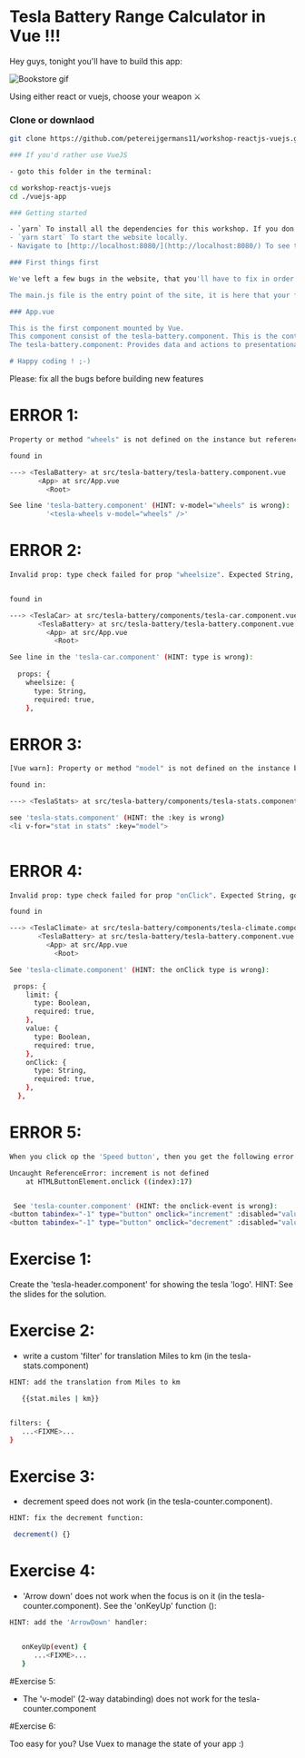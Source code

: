 # Tesla Battery Range Calculator in Vue !!!

Hey guys, tonight you'll have to build this app:

![Bookstore gif](https://cdn-images-1.medium.com/max/2000/1*8hlNoLDBy5XWZct5tAtPoA.png)

Using either react or vuejs, choose your weapon ⚔

### Clone or downlaod
```bash
git clone https://github.com/petereijgermans11/workshop-reactjs-vuejs.git

### If you'd rather use VueJS

- goto this folder in the terminal: 

cd workshop-reactjs-vuejs
cd ./vuejs-app

### Getting started

- `yarn` To install all the dependencies for this workshop. If you don't have yarn installed, install it via `npm i yarn`
- `yarn start` To start the website locally.
- Navigate to [http://localhost:8080/](http://localhost:8080/) To see the website running, full of bugs :)

### First things first

We've left a few bugs in the website, that you'll have to fix in order to understand the basic concepts of Vue.js

The main.js file is the entry point of the site, it is here that your first component is mounted and rendered.

### App.vue

This is the first component mounted by Vue.
This component consist of the tesla-battery.component. This is the container component.
The tesla-battery.component: Provides data and actions to presentational components.

# Happy coding ! ;-)
```


Please: fix all the bugs before building new features



# ERROR 1:
```bash
Property or method "wheels" is not defined on the instance but referenced during render. Make sure that this property is reactive, either in the data option, or for class-based components, by initializing the property. See: https://vuejs.org/v2/guide/reactivity.html#Declaring-Reactive-Properties.

found in

---> <TeslaBattery> at src/tesla-battery/tesla-battery.component.vue
       <App> at src/App.vue
         <Root>

See line 'tesla-battery.component' (HINT: v-model="wheels" is wrong):
         '<tesla-wheels v-model="wheels" />'

```

# ERROR 2:
```bash
Invalid prop: type check failed for prop "wheelsize". Expected String, got Number.


found in

---> <TeslaCar> at src/tesla-battery/components/tesla-car.component.vue
       <TeslaBattery> at src/tesla-battery/tesla-battery.component.vue
         <App> at src/App.vue
           <Root>

See line in the 'tesla-car.component' (HINT: type is wrong):
 
  props: {
    wheelsize: {
      type: String,
      required: true,
    },
 ``` 

# ERROR 3:
```bash
[Vue warn]: Property or method "model" is not defined on the instance but referenced during render. Make sure that this property is reactive, either in the data option, or for class-based components, by initializing the property. See: https://vuejs.org/v2/guide/reactivity.html#Declaring-Reactive-Properties.

found in:

---> <TeslaStats> at src/tesla-battery/components/tesla-stats.component.vue

see 'tesla-stats.component' (HINT: the :key is wrong)
<li v-for="stat in stats" :key="model">
       
```

# ERROR 4:
```bash
Invalid prop: type check failed for prop "onClick". Expected String, got Function.

found in

---> <TeslaClimate> at src/tesla-battery/components/tesla-climate.component.vue
       <TeslaBattery> at src/tesla-battery/tesla-battery.component.vue
         <App> at src/App.vue
           <Root>

See 'tesla-climate.component' (HINT: the onClick type is wrong):

 props: {
    limit: {
      type: Boolean,
      required: true,
    },
    value: {
      type: Boolean,
      required: true,
    },
    onClick: {
      type: String,
      required: true,
    },
  },
```

# ERROR 5:
```bash
When you click op the 'Speed button', then you get the following error:

Uncaught ReferenceError: increment is not defined
    at HTMLButtonElement.onclick ((index):17)


 See 'tesla-counter.component' (HINT: the onclick-event is wrong):
<button tabindex="-1" type="button" onclick="increment" :disabled="value === max"></button>
<button tabindex="-1" type="button" onclick="decrement" :disabled="value === min"></button>
```

# Exercise 1:
 Create the 'tesla-header.component' for showing the tesla 'logo'.
 HINT: See the slides for the solution.

# Exercise 2:
- write a custom 'filter' for translation Miles to km (in the tesla-stats.component)

```bash
HINT: add the translation from Miles to km

   {{stat.miles | km}}


filters: {
   ...<FIXME>...
}
```

# Exercise 3:
- decrement speed does not work (in the tesla-counter.component).

```bash
HINT: fix the decrement function:

 decrement() {}
 ```
 

# Exercise 4:
- 'Arrow down' does not work when the focus is on it (in the tesla-counter.component).
See the 'onKeyUp' function ():

```bash
HINT: add the 'ArrowDown' handler:


   onKeyUp(event) {
      ...<FIXME>...
   }

```

#Exercise 5:

- The 'v-model' (2-way databinding) does not work for the tesla-counter.component


#Exercise 6:

Too easy for you? Use Vuex to manage the state of your app :)
